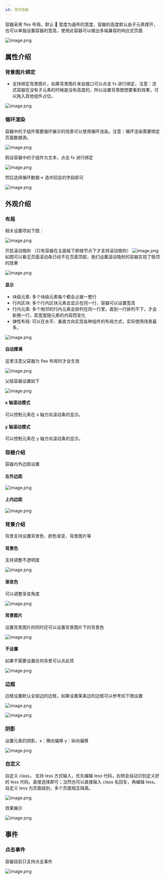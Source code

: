 ```yaml
---
id: 流式容器
---
```


容器采用 flex 布局，默认  宽度为画布的宽度，容器的高度默认由子元素撑开，也可以单独设置容器的宽高，使用此容器可以做出多端兼容的响应式页面

![image.png](/img/移动应用/组件/flow-section.png)

## 属性介绍

### 背景图片绑定

- 支持绑定背景图片，如果背景图片来自接口可以点击 fx 进行绑定，注意：流式容器在没有子元素的时候是没有高度的，所以设置背景图想要看到效果，可以拖入其他组件占位。

![image.png](/img/移动应用/组件/flow-section-1.png)

### 循环渲染

容器中的子组件需要循环展示的场景可以使用循环渲染。注意：循环渲染需要绑定页面数据源。

![image.png](/img/移动应用/组件/flow-section-2.png)

假设容器中的子组件为文本，点击 fx 进行绑定

![image.png](/img/移动应用/组件/flow-section-3.png)

然后选择循环数据-> 选中回显的字段即可

![image.png](/img/移动应用/组件/flow-section-4.png)

## 外观介绍

### 布局

相关设置项如下图：

![image.png](/img/移动应用/组件/flow-section-5.png)

开启滚动吸附 （只有容器在主面板下即根节点下才支持滚动吸附）
![image.png](/img/移动应用/组件/flow-section-25.png)
如图可以看见页面滚动条已经不在页面顶部，我们设置滚动吸附的容器实现了吸顶的效果

![image.png](/img/移动应用/组件/flow-section-26.png)

#### 显示

- 块级元素: 多个块级元素每个都会占据一整行
- 行内区块: 多个行内区块元素会显示在同一行，容器可以设置宽高
- 行内元素: 多个相邻的行内元素会排列在同一行里，直到一行排列不下，才会新换一行，其宽度随元素的内容而变化
- 弹性布局: 可以在水平、垂直方向实现各种组件的布局方式，实际使用场景最多。

![image.png](/img/移动应用/组件/flow-section-6.png)

#### 自动撑满

这里注意父容器为 flex 布局时才会生效

![image.png](/img/移动应用/组件/flow-section-7.png)

父级容器设置如下

![image.png](/img/移动应用/组件/flow-section-8.png)

#### x 轴滚动模式

可以控制元素在 x 轴方向滚动条的显示。

#### y 轴滚动模式

可以控制元素在 y 轴方向滚动条的显示。

### 容器介绍

容器内外边距设置

#### 左外边距

![image.png](/img/移动应用/组件/flow-section-11.png)

#### 上内边距

![image.png](/img/移动应用/组件/flow-section-12.png)

### 背景介绍

背景支持设置背景色、颜色渐变、背景图片等

#### 背景色

支持调整不透明度

![image.png](/img/移动应用/组件/flow-section-13.png)

#### 渐变色

可以调整渐变角度

![image.png](/img/移动应用/组件/flow-section-14.png)

#### 背景图片

设置背景图片的同时还可以设置背景图片下的背景色

![image.png](/img/移动应用/组件/flow-section-16.png)

#### 不设置

如果不需要设置任何背景可以点此项

![image.png](/img/移动应用/组件/flow-section-17.png)

### 边框

边框设置默认全部边的边框，如果设置某条边的边框可以参考如下图设置

![image.png](/img/移动应用/组件/flow-section-18.png)

![image.png](/img/移动应用/组件/flow-section-19.png)

### 阴影

设置元素的阴影，x：横向偏移 y：纵向偏移

![image.png](/img/移动应用/组件/flow-section-20.png)

### 自定义

自定义 class， 支持 less 方式输入，优先编辑 less 代码，右侧会自动识别定义好的 less 代码，直接选择即可；当然也可以直接输入 class 名回车，再编辑 less。
自定义 less 为页面级别，多个页面相互隔离。

![image.png](/img/移动应用/组件/flow-section-21.png)

效果展示

![image.png](/img/移动应用/组件/flow-section-22.png)

## 事件

### 点击事件

容器目前只支持点击事件

![image.png](/img/移动应用/组件/flow-section-24.png)
